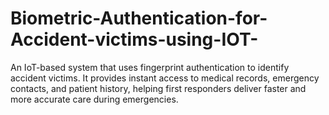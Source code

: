 # Biometric-Authentication-for-Accident-victims-using-IOT-
An IoT-based system that uses fingerprint authentication to identify accident victims. It provides instant access to medical records, emergency contacts, and patient history, helping first responders deliver faster and more accurate care during emergencies.
